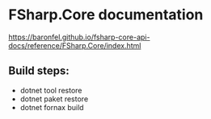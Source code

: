 # FSharp.Core documentation

https://baronfel.github.io/fsharp-core-api-docs/reference/FSharp.Core/index.html

## Build steps:

* dotnet tool restore
* dotnet paket restore
* dotnet fornax build
